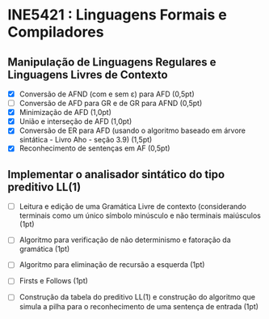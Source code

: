 
# INE5421 : Linguagens Formais e Compiladores

## Manipulação de Linguagens Regulares e Linguagens Livres de Contexto

 - [x]  Conversão de AFND (com e sem ε) para AFD (0,5pt)
 - [ ]  Conversão de AFD para GR e de GR para AFND (0,5pt) 
 - [x]  Minimização de AFD (1,0pt) 
 - [x]  União e interseção de AFD (1,0pt)
 - [x]  Conversão de ER para AFD (usando o algoritmo baseado em árvore sintática - Livro Aho - seção 3.9) (1,5pt)
 - [x]  Reconhecimento de sentenças em AF (0,5pt)
 
 ## Implementar o analisador sintático do tipo preditivo LL(1)
 
 - [ ] Leitura e edição de uma Gramática Livre de contexto (considerando terminais como um único símbolo minúsculo e não terminais maiúsculos (1pt) 
 - [ ] Algoritmo para verificação de não determinismo e fatoração da gramática (1pt) 
 - [ ] Algoritmo para eliminação de recursão a esquerda (1pt)
 - [ ] Firsts e Follows (1pt)
 - [ ] Construção da tabela do preditivo LL(1) e construção do algoritmo que simula a pilha para o reconhecimento de uma sentença de entrada (1pt)

